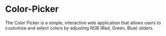 # Color-Picker
The Color Picker is a simple, interactive web application that allows users to customize and select colors by adjusting RGB (Red, Green, Blue) sliders.
